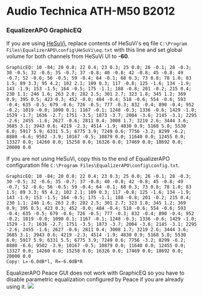# Audio Technica ATH-M50 B2012
### EqualizerAPO GraphicEQ
If you are using [HeSuVi](https://sourceforge.net/projects/hesuvi/), replace contents of HeSuVi's eq file `C:\Program Files\EqualizerAPO\config\HeSuVi\eq.txt` with this line and set global volume for both channels from HeSuVi UI to **-60**.
```
GraphicEQ: 10 -84; 20 0.8; 22 0.4; 23 0.3; 25 0.0; 26 -0.1; 28 -0.3; 30 -0.5; 32 -0.6; 35 -0.7; 37 -0.8; 40 -0.8; 42 -0.8; 45 -0.8; 49 -0.7; 52 -0.6; 56 -0.5; 59 -0.4; 64 -0.1; 68 0.3; 73 0.8; 78 1.0; 83 1.5; 89 3.3; 95 4.2; 102 2.1; 109 0.3; 117 -0.8; 125 -1.6; 134 -1.9; 143 -1.9; 153 -1.5; 164 -0.5; 175 -1.1; 188 -0.8; 201 -0.2; 215 0.4; 230 1.1; 246 1.6; 263 2.0; 282 2.5; 301 2.7; 323 1.8; 345 1.2; 369 0.9; 395 0.5; 423 0.3; 452 -0.0; 484 -0.4; 518 -0.6; 554 -0.6; 593 -0.4; 635 -0.5; 679 -0.6; 726 -0.5; 777 -0.3; 832 -0.4; 890 -0.4; 952 -0.2; 1019 -0.0; 1090 0.1; 1167 -0.1; 1248 -0.3; 1336 -0.6; 1429 -1.0; 1529 -1.7; 1636 -2.7; 1751 -3.5; 1873 -3.7; 2004 -3.6; 2145 -3.1; 2295 -2.6; 2455 -1.6; 2627 -0.6; 2811 0.4; 3008 1.7; 3219 2.6; 3444 3.6; 3685 3.1; 3943 0.6; 4219 -2.3; 4514 -1.9; 4830 0.9; 5168 5.0; 5530 6.0; 5917 5.9; 6331 5.5; 6775 3.9; 7249 0.6; 7756 -3.2; 8299 -6.2; 8880 -6.6; 9502 -3.9; 10167 -0.5; 10879 0.0; 11640 0.0; 12455 0.0; 13327 0.0; 14260 0.0; 15258 0.0; 16326 0.0; 17469 0.0; 18692 0.0; 20000 0.0
```
If you are not using HeSuVi, copy this to the end of EqualizerAPO configuration file `C:\Program Files\EqualizerAPO\config\config.txt`.
```
GraphicEQ: 10 -84; 20 0.8; 22 0.4; 23 0.3; 25 0.0; 26 -0.1; 28 -0.3; 30 -0.5; 32 -0.6; 35 -0.7; 37 -0.8; 40 -0.8; 42 -0.8; 45 -0.8; 49 -0.7; 52 -0.6; 56 -0.5; 59 -0.4; 64 -0.1; 68 0.3; 73 0.8; 78 1.0; 83 1.5; 89 3.3; 95 4.2; 102 2.1; 109 0.3; 117 -0.8; 125 -1.6; 134 -1.9; 143 -1.9; 153 -1.5; 164 -0.5; 175 -1.1; 188 -0.8; 201 -0.2; 215 0.4; 230 1.1; 246 1.6; 263 2.0; 282 2.5; 301 2.7; 323 1.8; 345 1.2; 369 0.9; 395 0.5; 423 0.3; 452 -0.0; 484 -0.4; 518 -0.6; 554 -0.6; 593 -0.4; 635 -0.5; 679 -0.6; 726 -0.5; 777 -0.3; 832 -0.4; 890 -0.4; 952 -0.2; 1019 -0.0; 1090 0.1; 1167 -0.1; 1248 -0.3; 1336 -0.6; 1429 -1.0; 1529 -1.7; 1636 -2.7; 1751 -3.5; 1873 -3.7; 2004 -3.6; 2145 -3.1; 2295 -2.6; 2455 -1.6; 2627 -0.6; 2811 0.4; 3008 1.7; 3219 2.6; 3444 3.6; 3685 3.1; 3943 0.6; 4219 -2.3; 4514 -1.9; 4830 0.9; 5168 5.0; 5530 6.0; 5917 5.9; 6331 5.5; 6775 3.9; 7249 0.6; 7756 -3.2; 8299 -6.2; 8880 -6.6; 9502 -3.9; 10167 -0.5; 10879 0.0; 11640 0.0; 12455 0.0; 13327 0.0; 14260 0.0; 15258 0.0; 16326 0.0; 17469 0.0; 18692 0.0; 20000 0.0
Copy: L=-6.0dB*l, R=-6.0dB*R
```
EqualizerAPO Peace GUI does not work with GraphicEQ so you have to disable parametric equalization configured by Peace if you are already using it.
![](https://raw.githubusercontent.com/jaakkopasanen/AutoEq/master/results/SBAF-Serious/innerfidelity/onear/Audio%20Technica%20ATH-M50%20B2012/Audio%20Technica%20ATH-M50%20B2012.png)
